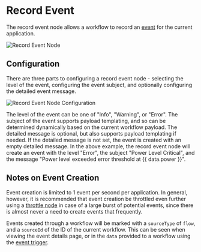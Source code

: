 # Record Event

The record event node allows a workflow to record an [event](/events/) for the current application.

![Record Event Node](/images/workflows/outputs/record-event-node.png "Record Event Node")

## Configuration

There are three parts to configuring a record event node - selecting the level of the event, configuring the event subject, and optionally configuring the detailed event message.

![Record Event Node Configuration](/images/workflows/outputs/record-event-node-config.png "Record Event Node Configuration")

The level of the event can be one of "Info", "Warning", or "Error". The subject of the event supports payload templating, and so can be determined dynamically based on the current workflow payload. The detailed message is optional, but also supports payload templating if needed. If the detailed message is not set, the event is created with an empty detailed message. In the above example, the record event node will create an event with the level "Error", the subject "Power Level Critical", and the message "Power level exceeded error threshold at {{ data.power }}".

## Notes on Event Creation

Event creation is limited to 1 event per second per application.  In general, however, it is recommended that event creation be throttled even further using a [throttle node](/workflows/logic/throttle/) in case of a large burst of potential events, since there is almost never a need to create events that frequently.

Events created through a workflow will be marked with a `sourceType` of `flow`, and a `sourceId` of the ID of the current workflow.  This can be seen when viewing the event details page, or in the `data` provided to a workflow using the [event trigger](/workflows/triggers/event).
